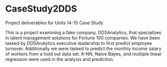 # CaseStudy2DDS
Project deliverables for Units 14-15 Case Study

This is a project examining a fake company, DDSAnalytics, that specializes in talent management solutions for Fortune 100 companies. We have been tasked by DDSAnalytics executive leadership to  first predict employee turnover. Additionally we were tasked to predict the monthly income salary of workers from a hold out data set. K-NN, Naive Bayes, and multiple linear regression were used in the analysis and prediction.
